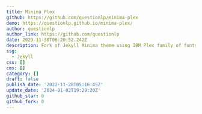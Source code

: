 ```yaml
---
title: Minima Plex
github: https://github.com/questionlp/minima-plex
demo: https://questionlp.github.io/minima-plex/
author: questionlp
author_link: https://github.com/questionlp
date: 2023-11-30T06:20:52.242Z
description: Fork of Jekyll Minima theme using IBM Plex family of fonts
ssg:
  - Jekyll
css: []
cms: []
category: []
draft: false
publish_date: '2022-11-28T05:16:45Z'
update_date: '2024-01-02T19:29:20Z'
github_star: 0
github_fork: 0
---
```

